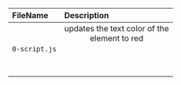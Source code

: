 | FileName      | Description                                           |
| :------------ | :---------------------------------------------------- |
| `0-script.js` | updates the text color of the <header> element to red |
